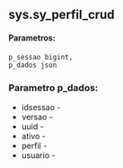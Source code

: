 ## sys.sy_perfil_crud

#### Parametros:

```
p_sessao bigint,
p_dados json
```

### Parametro p_dados:

- idsessao -
- versao -
- uuid -
- ativo -
- perfil -
- usuario -  
